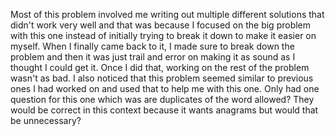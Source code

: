 Most of this problem involved me writing out multiple different solutions that didn't work very well and that was because I focused on the big problem with this one instead of initially trying to break it down to make it easier on myself. When I finally came back to it, I made sure to break down the problem and then it was just trail and error on making it as sound as I thought I could get it. Once I did that, working on the rest of the problem wasn't as bad. I also noticed that this problem seemed similar to previous ones I had worked on and used that to help me with this one.
Only had one question for this one which was are duplicates of the word allowed? They would be correct in this context because it wants anagrams but would that be unnecessary?
